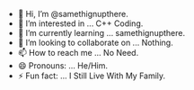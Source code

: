 - 👋 Hi, I’m @samethignupthere.
- 👀 I’m interested in ... C++ Coding.
- 🌱 I’m currently learning ... samethignupthere.
- 💞️ I’m looking to collaborate on ... Nothing.
- 📫 How to reach me ... No Need.
- 😄 Pronouns: ... He/Him.
- ⚡ Fun fact: ... I Still Live With My Family.

<!---
samethignupthere/samethignupthere is a ✨ special ✨ repository because its `README.md` (this file) appears on your GitHub profile.
You can click the Preview link to take a look at your changes.
--->
